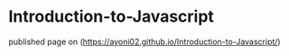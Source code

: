 # Introduction-to-Javascript
published page on (https://ayoni02.github.io/Introduction-to-Javascript/)
